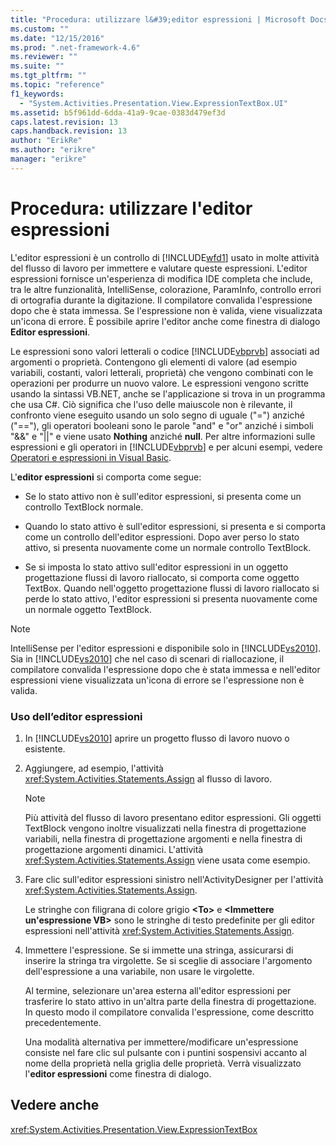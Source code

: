 ```yaml
---
title: "Procedura: utilizzare l&#39;editor espressioni | Microsoft Docs"
ms.custom: ""
ms.date: "12/15/2016"
ms.prod: ".net-framework-4.6"
ms.reviewer: ""
ms.suite: ""
ms.tgt_pltfrm: ""
ms.topic: "reference"
f1_keywords: 
  - "System.Activities.Presentation.View.ExpressionTextBox.UI"
ms.assetid: b5f961dd-6dda-41a9-9cae-0383d479ef3d
caps.latest.revision: 13
caps.handback.revision: 13
author: "ErikRe"
ms.author: "erikre"
manager: "erikre"
---
```

# Procedura: utilizzare l&#39;editor espressioni
L'editor espressioni è un controllo di [!INCLUDE[wfd1](../workflow-designer/includes/wfd1_md.md)] usato in molte attività del flusso di lavoro per immettere e valutare queste espressioni.  L'editor espressioni fornisce un'esperienza di modifica IDE completa che include, tra le altre funzionalità, IntelliSense, colorazione, ParamInfo, controllo errori di ortografia durante la digitazione.  Il compilatore convalida l'espressione dopo che è stata immessa.  Se l'espressione non è valida, viene visualizzata un'icona di errore.  È possibile aprire l'editor anche come finestra di dialogo **Editor espressioni**.  
  
 Le espressioni sono valori letterali o codice [!INCLUDE[vbprvb](../code-quality/includes/vbprvb_md.md)] associati ad argomenti o proprietà.  Contengono gli elementi di valore \(ad esempio  variabili, costanti, valori letterali, proprietà\) che vengono combinati con le operazioni per produrre un nuovo valore.  Le espressioni vengono scritte usando la sintassi VB.NET, anche se l'applicazione si trova in un programma che usa C\#.  Ciò significa che l'uso delle maiuscole non è rilevante, il confronto viene eseguito usando un solo segno di uguale \("\="\) anziché \("\=\="\), gli operatori booleani sono le parole "and" e "or" anziché i simboli "&&" e "&#124;&#124;" e viene usato **Nothing** anziché **null**.  Per altre informazioni sulle espressioni e gli operatori in [!INCLUDE[vbprvb](../code-quality/includes/vbprvb_md.md)] e per alcuni esempi, vedere [Operatori e espressioni in Visual Basic](http://go.microsoft.com/fwlink/?LinkId=186818).  
  
 L'**editor espressioni** si comporta come segue:  
  
-   Se lo stato attivo non è sull'editor espressioni, si presenta come un controllo TextBlock normale.  
  
-   Quando lo stato attivo è sull'editor espressioni, si presenta e si comporta come un controllo dell'editor espressioni.  Dopo aver perso lo stato attivo, si presenta nuovamente come un normale controllo TextBlock.  
  
-   Se si imposta lo stato attivo sull'editor espressioni in un oggetto progettazione flussi di lavoro riallocato, si comporta come oggetto TextBox.  Quando nell'oggetto progettazione flussi di lavoro riallocato si perde lo stato attivo, l'editor espressioni si presenta nuovamente come un normale oggetto TextBlock.  
  
> [!NOTE]
>  IntelliSense per l'editor espressioni e disponibile solo in [!INCLUDE[vs2010](../modeling/includes/vs2010_md.md)].  Sia in [!INCLUDE[vs2010](../modeling/includes/vs2010_md.md)] che nel caso di scenari di riallocazione, il compilatore convalida l'espressione dopo che è stata immessa e nell'editor espressioni viene visualizzata un'icona di errore se l'espressione non è valida.  
  
### Uso dell’editor espressioni  
  
1.  In [!INCLUDE[vs2010](../modeling/includes/vs2010_md.md)] aprire un progetto flusso di lavoro nuovo o esistente.  
  
2.  Aggiungere, ad esempio, l'attività <xref:System.Activities.Statements.Assign> al flusso di lavoro.  
  
    > [!NOTE]
    >  Più attività del flusso di lavoro presentano editor espressioni.  Gli oggetti TextBlock vengono inoltre visualizzati nella finestra di progettazione variabili, nella finestra di progettazione argomenti e nella finestra di progettazione argomenti dinamici.  L'attività <xref:System.Activities.Statements.Assign> viene usata come esempio.  
  
3.  Fare clic sull'editor espressioni sinistro nell'ActivityDesigner per l'attività <xref:System.Activities.Statements.Assign>.  
  
     Le stringhe con filigrana di colore grigio **\<To\>** e **\<Immettere un'espressione VB\>** sono le stringhe di testo predefinite per gli editor espressioni nell'attività <xref:System.Activities.Statements.Assign>.  
  
4.  Immettere l'espressione.  Se si immette una stringa, assicurarsi di inserire la stringa tra virgolette.  Se si sceglie di associare l'argomento dell'espressione a una variabile, non usare le virgolette.  
  
     Al termine, selezionare un'area esterna all'editor espressioni per trasferire lo stato attivo in un'altra parte della finestra di progettazione.  In questo modo il compilatore convalida l'espressione, come descritto precedentemente.  
  
     Una modalità alternativa per immettere\/modificare un'espressione consiste nel fare clic sul pulsante con i puntini sospensivi accanto al nome della proprietà nella griglia delle proprietà.  Verrà visualizzato l'**editor espressioni** come finestra di dialogo.  
  
## Vedere anche  
 <xref:System.Activities.Presentation.View.ExpressionTextBox>